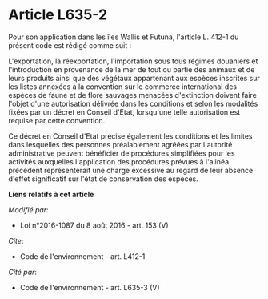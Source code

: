 # Article L635-2

Pour son application dans les îles Wallis et Futuna, l'article L. 412-1 du présent code est rédigé comme suit : 

L'exportation, la réexportation, l'importation sous tous régimes douaniers et l'introduction en provenance de la mer de tout
ou partie des animaux et de leurs produits ainsi que des végétaux appartenant aux espèces inscrites sur les listes annexées à
la convention sur le commerce international des espèces de faune et de flore sauvages menacées d'extinction doivent faire
l'objet d'une autorisation délivrée dans les conditions et selon les modalités fixées par un décret en Conseil d'Etat,
lorsqu'une telle autorisation est requise par cette convention.

Ce décret en Conseil d'Etat précise également les conditions et les limites dans lesquelles des personnes préalablement
agréées par l'autorité administrative peuvent bénéficier de procédures simplifiées pour les activités auxquelles
l'application des procédures prévues à l'alinéa précédent représenterait une charge excessive au regard de leur absence
d'effet significatif sur l'état de conservation des espèces.

**Liens relatifs à cet article**

_Modifié par_:

  - Loi n°2016-1087 du 8 août 2016 - art. 153 (V)

_Cite_:

  - Code de l'environnement - art. L412-1

_Cité par_:

  - Code de l'environnement - art. L635-3 (V)
